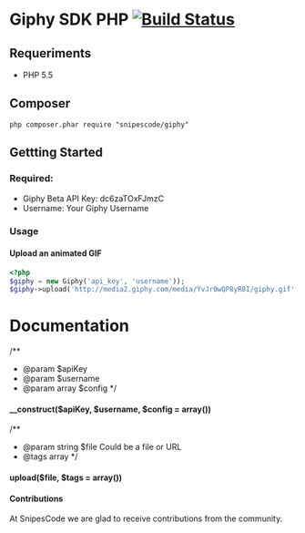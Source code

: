 # Giphy SDK PHP [![Build Status](https://secure.travis-ci.org/SnipesCode/giphy.png?branch=master)](http://travis-ci.org/SnipesCode/giphy)

## Requeriments
* PHP 5.5

## Composer
```
php composer.phar require "snipescode/giphy"
```
## Gettting Started
### Required:
* Giphy Beta API Key: dc6zaTOxFJmzC
* Username: Your Giphy Username

### Usage
#### Upload an animated GIF
``` php
<?php
$giphy = new Giphy('api_key', 'username'));
$giphy->upload('http://media2.giphy.com/media/YvJr0wQP8yR8I/giphy.gif', array('Kirk (Alternate)', 'Star Trek (2009)', 'Kobayashi Maru'));

```

# Documentation

 /**
 * @param $apiKey
 * @param $username
 * @param array $config
 */    
####  __construct($apiKey, $username, $config = array())

 /**
 * @param string $file Could be a file or URL
 * @tags array
 */
#### upload($file, $tags = array())

#### Contributions

At SnipesCode we are glad to receive contributions from the community.
